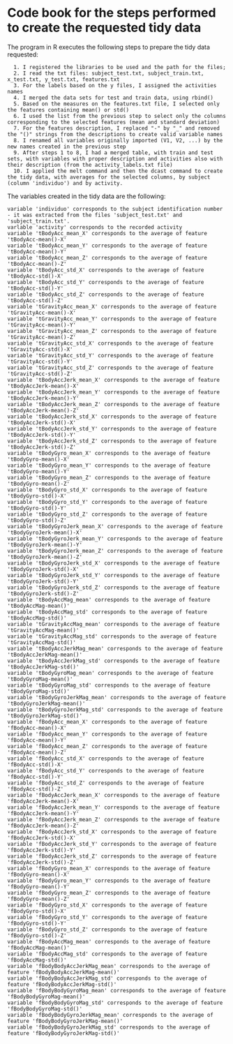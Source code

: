 Code book for the steps performed to create the requested tidy data
=======================================================================

The program in R executes the following steps to prepare the tidy data requested:

      1. I registered the libraries to be used and the path for the files;
      2. I read the txt files: subject_test.txt, subject_train.txt, x_test.txt, y_test.txt, features.txt
      3. For the labels based on the y files, I assigned the activities names
      4. I merged the data sets for test and train data, using rbind()
      5. Based on the measures on the features.txt file, I selected only the features containing mean() or std()
      6. I used the list from the previous step to select only the columns corresponding to the selected features (mean and standard deviation)
      7. For the features description, I replaced "-" by "_" and removed the "()" strings from the descriptions to create valid variable names
      8. I renamed all variables originally imported (V1, V2, ...) by the new names created in the previous step
      9. After steps 1 to 8, I had a merged table, with train and test sets, with variables with proper description and activities also with their description (from the activity_labels.txt file)
      10. I applied the melt command and then the dcast command to create the tidy data, with averages for the selected columns, by subject (column 'individuo') and by activity. 

The variables created in the tidy data are the following:

    variable 'individuo' corresponds to the subject identification number - it was extracted from the files 'subject_test.txt' and 'subject_train.txt'. 
    varlable 'activity' corresponds to the recorded activity
    variable 'tBodyAcc_mean_X' corresponds to the average of feature 'tBodyAcc-mean()-X'
    variable 'tBodyAcc_mean_Y' corresponds to the average of feature 'tBodyAcc-mean()-Y'
    variable 'tBodyAcc_mean_Z' corresponds to the average of feature 'tBodyAcc-mean()-Z'
    variable 'tBodyAcc_std_X' corresponds to the average of feature 'tBodyAcc-std()-X'
    variable 'tBodyAcc_std_Y' corresponds to the average of feature 'tBodyAcc-std()-Y'
    variable 'tBodyAcc_std_Z' corresponds to the average of feature 'tBodyAcc-std()-Z'
    variable 'tGravityAcc_mean_X' corresponds to the average of feature 'tGravityAcc-mean()-X'
    variable 'tGravityAcc_mean_Y' corresponds to the average of feature 'tGravityAcc-mean()-Y'
    variable 'tGravityAcc_mean_Z' corresponds to the average of feature 'tGravityAcc-mean()-Z'
    variable 'tGravityAcc_std_X' corresponds to the average of feature 'tGravityAcc-std()-X'
    variable 'tGravityAcc_std_Y' corresponds to the average of feature 'tGravityAcc-std()-Y'
    variable 'tGravityAcc_std_Z' corresponds to the average of feature 'tGravityAcc-std()-Z'
    variable 'tBodyAccJerk_mean_X' corresponds to the average of feature 'tBodyAccJerk-mean()-X'
    variable 'tBodyAccJerk_mean_Y' corresponds to the average of feature 'tBodyAccJerk-mean()-Y'
    variable 'tBodyAccJerk_mean_Z' corresponds to the average of feature 'tBodyAccJerk-mean()-Z'
    variable 'tBodyAccJerk_std_X' corresponds to the average of feature 'tBodyAccJerk-std()-X'
    variable 'tBodyAccJerk_std_Y' corresponds to the average of feature 'tBodyAccJerk-std()-Y'
    variable 'tBodyAccJerk_std_Z' corresponds to the average of feature 'tBodyAccJerk-std()-Z'
    variable 'tBodyGyro_mean_X' corresponds to the average of feature 'tBodyGyro-mean()-X'
    variable 'tBodyGyro_mean_Y' corresponds to the average of feature 'tBodyGyro-mean()-Y'
    variable 'tBodyGyro_mean_Z' corresponds to the average of feature 'tBodyGyro-mean()-Z'
    variable 'tBodyGyro_std_X' corresponds to the average of feature 'tBodyGyro-std()-X'
    variable 'tBodyGyro_std_Y' corresponds to the average of feature 'tBodyGyro-std()-Y'
    variable 'tBodyGyro_std_Z' corresponds to the average of feature 'tBodyGyro-std()-Z'
    variable 'tBodyGyroJerk_mean_X' corresponds to the average of feature 'tBodyGyroJerk-mean()-X'
    variable 'tBodyGyroJerk_mean_Y' corresponds to the average of feature 'tBodyGyroJerk-mean()-Y'
    variable 'tBodyGyroJerk_mean_Z' corresponds to the average of feature 'tBodyGyroJerk-mean()-Z'
    variable 'tBodyGyroJerk_std_X' corresponds to the average of feature 'tBodyGyroJerk-std()-X'
    variable 'tBodyGyroJerk_std_Y' corresponds to the average of feature 'tBodyGyroJerk-std()-Y'
    variable 'tBodyGyroJerk_std_Z' corresponds to the average of feature 'tBodyGyroJerk-std()-Z'
    variable 'tBodyAccMag_mean' corresponds to the average of feature 'tBodyAccMag-mean()'
    variable 'tBodyAccMag_std' corresponds to the average of feature 'tBodyAccMag-std()'
    variable 'tGravityAccMag_mean' corresponds to the average of feature 'tGravityAccMag-mean()'
    variable 'tGravityAccMag_std' corresponds to the average of feature 'tGravityAccMag-std()'
    variable 'tBodyAccJerkMag_mean' corresponds to the average of feature 'tBodyAccJerkMag-mean()'
    variable 'tBodyAccJerkMag_std' corresponds to the average of feature 'tBodyAccJerkMag-std()'
    variable 'tBodyGyroMag_mean' corresponds to the average of feature 'tBodyGyroMag-mean()'
    variable 'tBodyGyroMag_std' corresponds to the average of feature 'tBodyGyroMag-std()'
    variable 'tBodyGyroJerkMag_mean' corresponds to the average of feature 'tBodyGyroJerkMag-mean()'
    variable 'tBodyGyroJerkMag_std' corresponds to the average of feature 'tBodyGyroJerkMag-std()'
    variable 'fBodyAcc_mean_X' corresponds to the average of feature 'fBodyAcc-mean()-X'
    variable 'fBodyAcc_mean_Y' corresponds to the average of feature 'fBodyAcc-mean()-Y'
    variable 'fBodyAcc_mean_Z' corresponds to the average of feature 'fBodyAcc-mean()-Z'
    variable 'fBodyAcc_std_X' corresponds to the average of feature 'fBodyAcc-std()-X'
    variable 'fBodyAcc_std_Y' corresponds to the average of feature 'fBodyAcc-std()-Y'
    variable 'fBodyAcc_std_Z' corresponds to the average of feature 'fBodyAcc-std()-Z'
    variable 'fBodyAccJerk_mean_X' corresponds to the average of feature 'fBodyAccJerk-mean()-X'
    variable 'fBodyAccJerk_mean_Y' corresponds to the average of feature 'fBodyAccJerk-mean()-Y'
    variable 'fBodyAccJerk_mean_Z' corresponds to the average of feature 'fBodyAccJerk-mean()-Z'
    variable 'fBodyAccJerk_std_X' corresponds to the average of feature 'fBodyAccJerk-std()-X'
    variable 'fBodyAccJerk_std_Y' corresponds to the average of feature 'fBodyAccJerk-std()-Y'
    variable 'fBodyAccJerk_std_Z' corresponds to the average of feature 'fBodyAccJerk-std()-Z'
    variable 'fBodyGyro_mean_X' corresponds to the average of feature 'fBodyGyro-mean()-X'
    variable 'fBodyGyro_mean_Y' corresponds to the average of feature 'fBodyGyro-mean()-Y'
    variable 'fBodyGyro_mean_Z' corresponds to the average of feature 'fBodyGyro-mean()-Z'
    variable 'fBodyGyro_std_X' corresponds to the average of feature 'fBodyGyro-std()-X'
    variable 'fBodyGyro_std_Y' corresponds to the average of feature 'fBodyGyro-std()-Y'
    variable 'fBodyGyro_std_Z' corresponds to the average of feature 'fBodyGyro-std()-Z'
    variable 'fBodyAccMag_mean' corresponds to the average of feature 'fBodyAccMag-mean()'
    variable 'fBodyAccMag_std' corresponds to the average of feature 'fBodyAccMag-std()'
    variable 'fBodyBodyAccJerkMag_mean' corresponds to the average of feature 'fBodyBodyAccJerkMag-mean()'
    variable 'fBodyBodyAccJerkMag_std' corresponds to the average of feature 'fBodyBodyAccJerkMag-std()'
    variable 'fBodyBodyGyroMag_mean' corresponds to the average of feature 'fBodyBodyGyroMag-mean()'
    variable 'fBodyBodyGyroMag_std' corresponds to the average of feature 'fBodyBodyGyroMag-std()'
    variable 'fBodyBodyGyroJerkMag_mean' corresponds to the average of feature 'fBodyBodyGyroJerkMag-mean()'
    variable 'fBodyBodyGyroJerkMag_std' corresponds to the average of feature 'fBodyBodyGyroJerkMag-std()'
